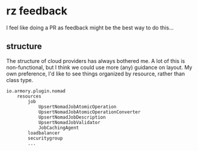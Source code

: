 # rz feedback

I feel like doing a PR as feedback might be the best way to do this...

## structure

The structure of cloud providers has always bothered me.
A lot of this is non-functional, but I think we could use more (any) guidance on layout.
My own preference, I'd like to see things organized by resource, rather than class type.

```
io.armory.plugin.nomad
    resources
        job
            UpsertNomadJobAtomicOperation
            UpsertNomadJobAtomicOperationConverter
            UpsertNomadJobDescription
            UpsertNomadJobValidator
            JobCachingAgent
        loadbalancer
        securitygroup
        ...
```
